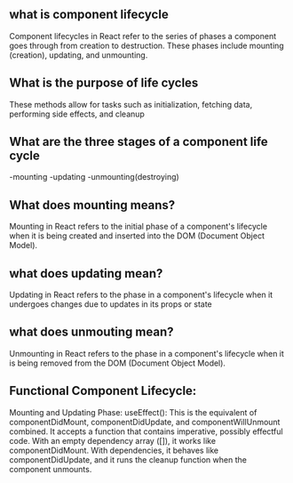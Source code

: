 ## what is component lifecycle
Component lifecycles in React refer to the series of phases a component goes through from creation to destruction. These phases include mounting (creation), updating, and unmounting. 

## What is the purpose of life cycles
These methods allow for tasks such as initialization, fetching data, performing side effects, and cleanup

## What are the three stages of a component life cycle
-mounting
-updating
-unmounting(destroying)

## What does mounting means?
Mounting in React refers to the initial phase of a component's lifecycle when it is being created and inserted into the DOM (Document Object Model). 

## what does updating mean?
Updating in React refers to the phase in a component's lifecycle when it undergoes changes due to updates in its props or state

## what does unmouting mean?
Unmounting in React refers to the phase in a component's lifecycle when it is being removed from the DOM (Document Object Model).



## Functional Component Lifecycle:

Mounting and Updating Phase:
useEffect(): This is the equivalent of componentDidMount, componentDidUpdate, and componentWillUnmount combined. It accepts a function that contains imperative, possibly effectful code.
With an empty dependency array ([]), it works like componentDidMount.
With dependencies, it behaves like componentDidUpdate, and it runs the cleanup function when the component unmounts.
